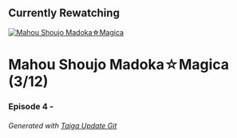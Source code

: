 ﻿
## Currently Rewatching

[![Mahou Shoujo Madoka&#9734;Magica](https://s4.anilist.co/file/anilistcdn/media/anime/cover/medium/bx9756-oqKE3E6DLtgm.jpg)](https://anilist.co/anime/9756)

# Mahou Shoujo Madoka&#9734;Magica (3/12)

### Episode 4 - 

###### *Generated with [Taiga Update Git](https://github.com/nike4613/taiga-update-git)*